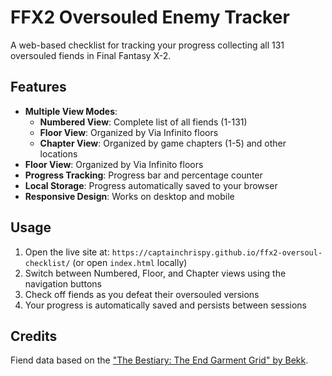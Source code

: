 # FFX2 Oversouled Enemy Tracker

A web-based checklist for tracking your progress collecting all 131 oversouled fiends in Final Fantasy X-2.

## Features

- **Multiple View Modes**:
  - **Numbered View**: Complete list of all fiends (1-131)
  - **Floor View**: Organized by Via Infinito floors
  - **Chapter View**: Organized by game chapters (1-5) and other locations
- **Floor View**: Organized by Via Infinito floors
- **Progress Tracking**: Progress bar and percentage counter
- **Local Storage**: Progress automatically saved to your browser
- **Responsive Design**: Works on desktop and mobile

## Usage

1. Open the live site at: `https://captainchrispy.github.io/ffx2-oversoul-checklist/` (or open `index.html` locally)
2. Switch between Numbered, Floor, and Chapter views using the navigation buttons
3. Check off fiends as you defeat their oversouled versions
4. Your progress is automatically saved and persists between sessions

## Credits

Fiend data based on the ["The Bestiary: The End Garment Grid" by Bekk](https://steamcommunity.com/sharedfiles/filedetails/?id=1934009379).